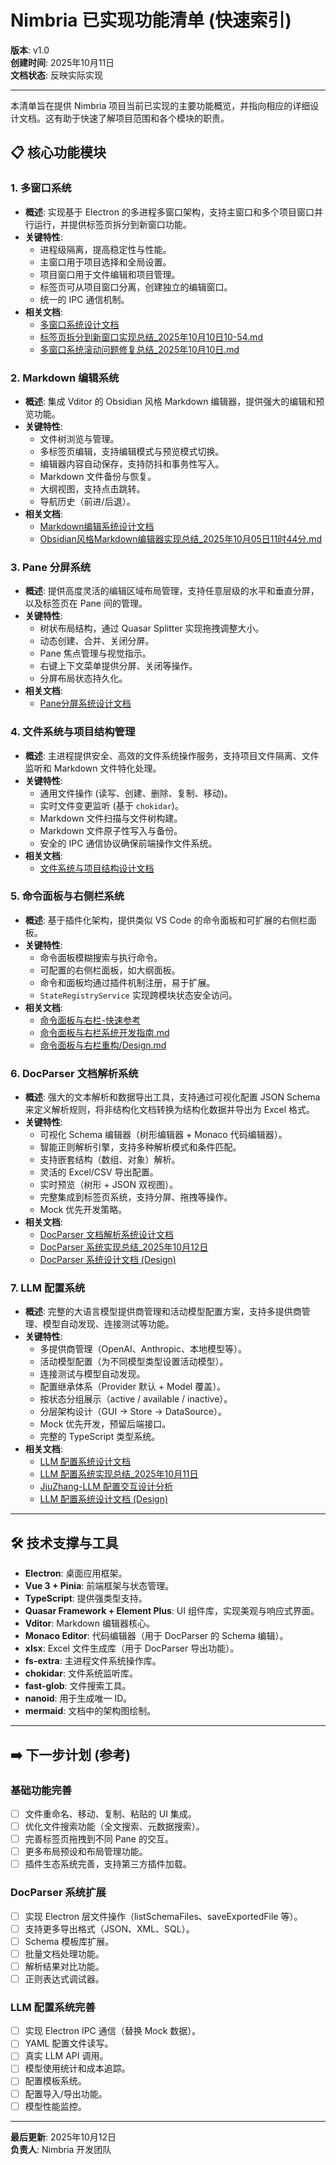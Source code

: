 # Nimbria 已实现功能清单 (快速索引)

**版本**: v1.0  
**创建时间**: 2025年10月11日  
**文档状态**: 反映实际实现  

---

本清单旨在提供 Nimbria 项目当前已实现的主要功能概览，并指向相应的详细设计文档。这有助于快速了解项目范围和各个模块的职责。

## 📋 核心功能模块

### 1. 多窗口系统

- **概述**: 实现基于 Electron 的多进程多窗口架构，支持主窗口和多个项目窗口并行运行，并提供标签页拆分到新窗口功能。
- **关键特性**:
  - 进程级隔离，提高稳定性与性能。
  - 主窗口用于项目选择和全局设置。
  - 项目窗口用于文件编辑和项目管理。
  - 标签页可从项目窗口分离，创建独立的编辑窗口。
  - 统一的 IPC 通信机制。
- **相关文档**:
  - [多窗口系统设计文档](./多窗口系统设计文档.md)
  - [标签页拆分到新窗口实现总结_2025年10月10日10-54.md](../总结/标签页拆分到新窗口实现总结_2025年10月10日10-54.md)
  - [多窗口系统滚动问题修复总结_2025年10月10日.md](../总结/多窗口系统滚动问题修复总结_2025年10月10日.md)

### 2. Markdown 编辑系统

- **概述**: 集成 Vditor 的 Obsidian 风格 Markdown 编辑器，提供强大的编辑和预览功能。
- **关键特性**:
  - 文件树浏览与管理。
  - 多标签页编辑，支持编辑模式与预览模式切换。
  - 编辑器内容自动保存，支持防抖和事务性写入。
  - Markdown 文件备份与恢复。
  - 大纲视图，支持点击跳转。
  - 导航历史（前进/后退）。
- **相关文档**:
  - [Markdown编辑系统设计文档](./Markdown编辑系统设计文档.md)
  - [Obsidian风格Markdown编辑器实现总结_2025年10月05日11时44分.md](../总结/Obsidian风格Markdown编辑器实现总结_2025年10月05日11时44分.md)

### 3. Pane 分屏系统

- **概述**: 提供高度灵活的编辑区域布局管理，支持任意层级的水平和垂直分屏，以及标签页在 Pane 间的管理。
- **关键特性**:
  - 树状布局结构，通过 Quasar Splitter 实现拖拽调整大小。
  - 动态创建、合并、关闭分屏。
  - Pane 焦点管理与视觉指示。
  - 右键上下文菜单提供分屏、关闭等操作。
  - 分屏布局状态持久化。
- **相关文档**:
  - [Pane分屏系统设计文档](./Pane分屏系统设计文档.md)

### 4. 文件系统与项目结构管理

- **概述**: 主进程提供安全、高效的文件系统操作服务，支持项目文件隔离、文件监听和 Markdown 文件特化处理。
- **关键特性**:
  - 通用文件操作 (读写、创建、删除、复制、移动)。
  - 实时文件变更监听 (基于 `chokidar`)。
  - Markdown 文件扫描与文件树构建。
  - Markdown 文件原子性写入与备份。
  - 安全的 IPC 通信协议确保前端操作文件系统。
- **相关文档**:
  - [文件系统与项目结构设计文档](./文件系统与项目结构设计文档.md)

### 5. 命令面板与右侧栏系统

- **概述**: 基于插件化架构，提供类似 VS Code 的命令面板和可扩展的右侧栏面板。
- **关键特性**:
  - 命令面板模糊搜索与执行命令。
  - 可配置的右侧栏面板，如大纲面板。
  - 命令和面板均通过插件机制注册，易于扩展。
  - `StateRegistryService` 实现跨模块状态安全访问。
- **相关文档**:
  - [命令面板与右栏-快速参考](./命令面板与右栏-快速参考.md)
  - [命令面板与右栏系统开发指南.md](../Workflow/命令面板与右栏系统开发指南.md)
  - [命令面板与右栏重构/Design.md](../Design/命令面板与右栏重构/Design.md)

### 6. DocParser 文档解析系统

- **概述**: 强大的文本解析和数据导出工具，支持通过可视化配置 JSON Schema 来定义解析规则，将非结构化文档转换为结构化数据并导出为 Excel 格式。
- **关键特性**:
  - 可视化 Schema 编辑器（树形编辑器 + Monaco 代码编辑器）。
  - 智能正则解析引擎，支持多种解析模式和条件匹配。
  - 支持嵌套结构（数组、对象）解析。
  - 灵活的 Excel/CSV 导出配置。
  - 实时预览（树形 + JSON 双视图）。
  - 完整集成到标签页系统，支持分屏、拖拽等操作。
  - Mock 优先开发策略。
- **相关文档**:
  - [DocParser 文档解析系统设计文档](./DocParser文档解析系统设计文档.md)
  - [DocParser 系统实现总结_2025年10月12日](../总结/Nimbria_DocParser系统实现总结_2025年10月12日_1760270596000.md)
  - [DocParser 系统设计文档 (Design)](../Design/DocPaser系统/Plan1.md)

### 7. LLM 配置系统

- **概述**: 完整的大语言模型提供商管理和活动模型配置方案，支持多提供商管理、模型自动发现、连接测试等功能。
- **关键特性**:
  - 多提供商管理（OpenAI、Anthropic、本地模型等）。
  - 活动模型配置（为不同模型类型设置活动模型）。
  - 连接测试与模型自动发现。
  - 配置继承体系（Provider 默认 + Model 覆盖）。
  - 按状态分组展示（active / available / inactive）。
  - 分层架构设计（GUI → Store → DataSource）。
  - Mock 优先开发，预留后端接口。
  - 完整的 TypeScript 类型系统。
- **相关文档**:
  - [LLM 配置系统设计文档](./LLM配置系统设计文档.md)
  - [LLM 配置系统实现总结_2025年10月11日](../总结/LLM配置系统实现总结_2025年10月11日.md)
  - [JiuZhang-LLM 配置交互设计分析](../总结/JiuZhang-LLM配置交互设计分析.md)
  - [LLM 配置系统设计文档 (Design)](../Design/LLm配置系统/Plan1.md)

---

## 🛠️ 技术支撑与工具

- **Electron**: 桌面应用框架。
- **Vue 3 + Pinia**: 前端框架与状态管理。
- **TypeScript**: 提供强类型支持。
- **Quasar Framework + Element Plus**: UI 组件库，实现美观与响应式界面。
- **Vditor**: Markdown 编辑器核心。
- **Monaco Editor**: 代码编辑器（用于 DocParser 的 Schema 编辑）。
- **xlsx**: Excel 文件生成库（用于 DocParser 导出功能）。
- **fs-extra**: 主进程文件系统操作库。
- **chokidar**: 文件系统监听库。
- **fast-glob**: 文件搜索工具。
- **nanoid**: 用于生成唯一 ID。
- **mermaid**: 文档中的架构图绘制。

---

## ➡️ 下一步计划 (参考)

### 基础功能完善
- [ ] 文件重命名、移动、复制、粘贴的 UI 集成。
- [ ] 优化文件搜索功能（全文搜索、元数据搜索）。
- [ ] 完善标签页拖拽到不同 Pane 的交互。
- [ ] 更多布局预设和布局管理功能。
- [ ] 插件生态系统完善，支持第三方插件加载。

### DocParser 系统扩展
- [ ] 实现 Electron 层文件操作（listSchemaFiles、saveExportedFile 等）。
- [ ] 支持更多导出格式（JSON、XML、SQL）。
- [ ] Schema 模板库扩展。
- [ ] 批量文档处理功能。
- [ ] 解析结果对比功能。
- [ ] 正则表达式调试器。

### LLM 配置系统完善
- [ ] 实现 Electron IPC 通信（替换 Mock 数据）。
- [ ] YAML 配置文件读写。
- [ ] 真实 LLM API 调用。
- [ ] 模型使用统计和成本追踪。
- [ ] 配置模板系统。
- [ ] 配置导入/导出功能。
- [ ] 模型性能监控。

---

**最后更新**: 2025年10月12日  
**负责人**: Nimbria 开发团队
